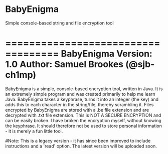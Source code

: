 # BabyEnigma
Simple console-based string and file encryption tool

===================================
             BabyEnigma
Version: 1.0
Author: Samuel Brookes (@sjb-ch1mp)
===================================

BabyEnigma is a simple, console-based encryption tool, written in Java. It is an extremely simple program and was created primarily to help me learn Java. 
BabyEnigma takes a keyphrase, turns it into an integer (the key) and adds this to each character in the string/file, thereby scrambling it.
Files encrypted by BabyEnigma are stored with a .be file extension and are decrypted with  .txt file extension.
This is NOT A SECURE ENCRYPTION and can be easily broken. I have broken the encryption myself, without knowing the keyphrase. It should therefore not be used to store personal information - it is merely a fun little tool.

#Note: This is a legacy version - it has since been improved to include instructions and a 'read' option. The latest version will be uploaded soon.
